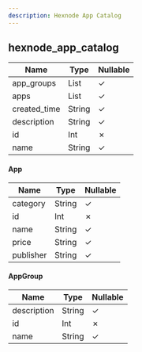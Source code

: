 ```yaml
---
description: Hexnode App Catalog
---
```

hexnode_app_catalog
-------------------

| **Name**     | **Type**       | **Nullable** |
| ------------ | -------------- | ------------ |
| app_groups   | List<AppGroup> | &check;      |
| apps         | List<App>      | &check;      |
| created_time | String         | &check;      |
| description  | String         | &check;      |
| id           | Int            | &cross;      |
| name         | String         | &check;      |

#### App
| **Name**  | **Type** | **Nullable** |
| --------- | -------- | ------------ |
| category  | String   | &check;      |
| id        | Int      | &cross;      |
| name      | String   | &check;      |
| price     | String   | &check;      |
| publisher | String   | &check;      |

#### AppGroup
| **Name**    | **Type** | **Nullable** |
| ----------- | -------- | ------------ |
| description | String   | &check;      |
| id          | Int      | &cross;      |
| name        | String   | &check;      |
